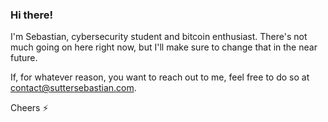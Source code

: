 ### Hi there!

I'm Sebastian, cybersecurity student and bitcoin enthusiast. There's not much going on here right now, but I'll make sure to change that in the near future.

If, for whatever reason, you want to reach out to me, feel free to do so at <contact@suttersebastian.com>.

Cheers ⚡